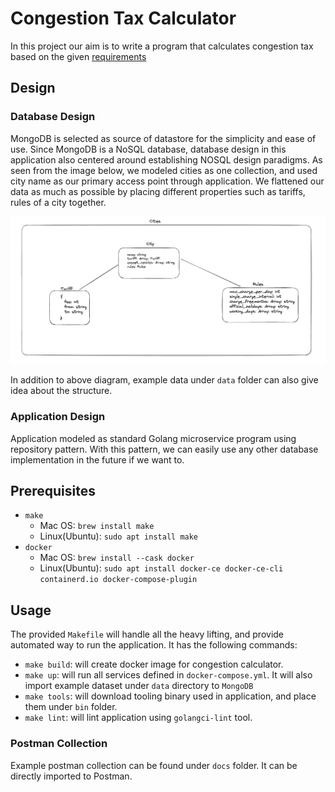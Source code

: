 # Congestion Tax Calculator

In this project our aim is to write a program that calculates congestion tax based on the given [requirements](docs/ASSIGMENT.md)
## Design
### Database Design

MongoDB is selected as source of datastore for the simplicity and ease of use. Since MongoDB is a NoSQL database,
database design in this application also centered around establishing NOSQL design paradigms. As seen from the image below, we
modeled cities as one collection, and used city name as our primary access point through application.
We flattened our data as much as possible by placing different properties such as tariffs, rules of a city together.

![design.png](docs%2Fdesign.png)

In addition to above diagram, example data under `data` folder can also give idea about the structure.

### Application Design

Application modeled as standard Golang microservice program using repository pattern. With this pattern, we can easily use
any other database implementation in the future if we want to.
## Prerequisites 
- `make` 
  - Mac OS: `brew install make`
  - Linux(Ubuntu): `sudo apt install make`
- `docker` 
  - Mac OS: `brew install --cask docker`
  - Linux(Ubuntu): `sudo apt install docker-ce docker-ce-cli containerd.io docker-compose-plugin`

##  Usage
The provided `Makefile` will handle all the heavy lifting, and provide automated way to run the application. 
It has the following commands:
- `make build`: will create docker image for congestion calculator.
- `make up`: will run all services defined in `docker-compose.yml`. It will also import example dataset under `data` directory to `MongoDB`
- `make tools`: will download tooling binary used in application, and place them under `bin` folder.
- `make lint`: will lint application using `golangci-lint` tool.
### Postman Collection
Example postman collection can be found under `docs` folder. It can be directly imported to Postman.


